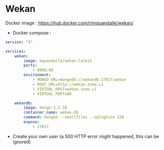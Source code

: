 Wekan
================

Docker image : https://hub.docker.com/r/mquandalle/wekan/

* Docker compose :

```yml
version: "3"

services:
    wekan:
        image: mquandalle/wekan:latest
        ports:
            - 8086:80
        environment:
            - MONGO_URL=mongodb://wekandb:27017/wekan
            - ROOT_URL=http://wekan.snow.ci
            - VIRTUAL_HOST=wekan.snow.ci
            - VIRTUAL_PORT=80  

    wekandb:
        image: mongo:3.2.18
        container_name: wekan-db
        command: mongod --smallfiles --oplogSize 128
        expose:
            - 27017

```

* Create your own user (a 500 HTTP error might happened, this can be ignored)